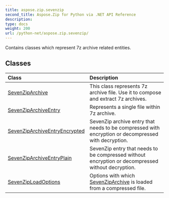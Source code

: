 ```yaml
---
title: aspose.zip.sevenzip
second_title: Aspose.Zip for Python via .NET API Reference
description: 
type: docs
weight: 200
url: /python-net/aspose.zip.sevenzip/
---
```



Contains classes which represent 7z archive related entities.

## Classes
| Class | Description |
| :- | :- |
|[SevenZipArchive](/zip/python-net/aspose.zip.sevenzip/sevenziparchive/)|This class represents 7z archive file. Use it to compose and extract 7z archives.|
|[SevenZipArchiveEntry](/zip/python-net/aspose.zip.sevenzip/sevenziparchiveentry/)|Represents a single file within 7z archive.|
|[SevenZipArchiveEntryEncrypted](/zip/python-net/aspose.zip.sevenzip/sevenziparchiveentryencrypted/)|SevenZip archive entry that needs to be compressed with encryption or decompressed with decryption.|
|[SevenZipArchiveEntryPlain](/zip/python-net/aspose.zip.sevenzip/sevenziparchiveentryplain/)|SevenZip entry that needs to be compressed without encryption or decompressed without decryption.|
|[SevenZipLoadOptions](/zip/python-net/aspose.zip.sevenzip/sevenziploadoptions/)|Options with which [SevenZipArchive](/zip/python-net/aspose.zip.sevenzip/sevenziparchive/) is loaded from a compressed file.|
